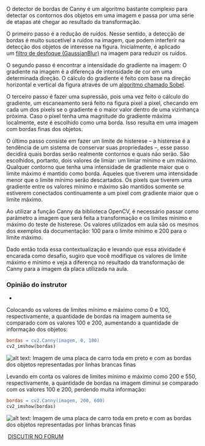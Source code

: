 O detector de bordas de Canny é um algoritmo bastante complexo para detectar os contornos dos objetos em uma imagem e passa por uma série de etapas até chegar ao resultado da transformação.

O primeiro passo é a redução de ruídos. Nesse sentido, a detecção de bordas é muito suscetível a ruídos na imagem, que podem interferir na detecção dos objetos de interesse na figura. Inicialmente, é aplicado um [filtro de desfoque (GaussianBlur)](https://docs.opencv.org/3.4/d4/d13/tutorial_py_filtering.html) na imagem para reduzir os ruídos.

O segundo passo é encontrar a intensidade do gradiente na imagem: O gradiente na imagem é a diferença de intensidade de cor em uma determinada direção. O cálculo do gradiente é feito com base na direção horizontal e vertical da figura através de um [algoritmo chamado Sobel](https://docs.opencv.org/3.4/d4/d86/group__imgproc__filter.html#gacea54f142e81b6758cb6f375ce782c8d).

O terceiro passo é fazer uma supressão, pois uma vez feito o cálculo do gradiente, um escaneamento será feito na figura pixel a pixel, checando em cada um dos pixels se o gradiente é o maior valor dentro de uma vizinhança próxima. Caso o pixel tenha uma magnitude do gradiente máxima localmente, este é escolhido como uma borda. Isso resulta em uma imagem com bordas finas dos objetos.

O último passo consiste em fazer um limite de histerese – a histerese é a tendência de um sistema de conservar suas propriedades –, esse passo decidirá quais bordas serão realmente contornos e quais não serão. São escolhidos, portanto, dois valores de limiar: um limiar mínimo e um máximo. Qualquer contorno que tenha uma intensidade de gradiente maior que o limite máximo é mantido como borda. Aqueles que tiverem uma intensidade menor que o limite mínimo serão descartados. Os pixels que tiverem uma gradiente entre os valores mínimo e máximo são mantidos somente se estiverem conectados continuamente a um pixel com gradiente maior que o limite máximo.

Ao utilizar a função Canny da biblioteca OpenCV, é necessário passar como parâmetro a imagem que será feita a transformação e os limites mínimo e máximo do teste de histerese. Os valores utilizados em aula são os mesmos dos exemplos da documentação: 100 para o limite mínimo e 200 para o limite máximo.

Dado então toda essa contextualização e levando que essa atividade é encarada como desafio, sugiro que você modifique os valores de limite máximo e mínimo e veja a diferença no resultado da transformação de Canny para a imagem da placa utilizada na aula.

### Opinião do instrutor

-   [](https://cursos.alura.com.br/suggestions/new/visao-computacional-deteccao-texto-placas-carro/113524/opinion)

Colocando os valores de limites mínimo e máximo como 0 e 100, respectivamente, a quantidade de bordas na imagem aumenta se comparado com os valores 100 e 200, aumentando a quantidade de informação dos objetos:

```makefile
bordas = cv2.Canny(imagem, 0, 100) 
cv2_imshow(bordas)
```

![alt text: Imagem de uma placa de carro toda em preto e com as bordas dos objetos representadas por linhas brancas finas](https://caelum-online-public.s3.amazonaws.com/2666-visao-computacional/04/Aula4-img1.png)

Levando em conta os valores de limites mínimo e máximo como 200 e 550, respectivamente, a quantidade de bordas na imagem diminui se comparado com os valores 100 e 200, perdendo muita informação:

```makefile
bordas = cv2.Canny(imagem, 200, 600) 
cv2_imshow(bordas)
```

![alt text: Imagem de uma placa de carro toda em preto e com as bordas dos objetos representadas por linhas brancas finas](https://caelum-online-public.s3.amazonaws.com/2666-visao-computacional/04/Aula4-img2.png)

 [DISCUTIR NO FORUM](https://cursos.alura.com.br/forum/curso-visao-computacional-deteccao-texto-placas-carro/exercicio-desafio-metodo-de-canny/113524/novo)